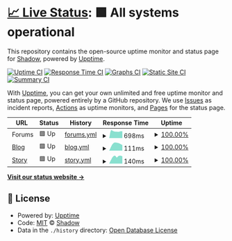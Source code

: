 # [📈 Live Status](https://status.theshadow.xyz): <!--live status--> **🟩 All systems operational**

This repository contains the open-source uptime monitor and status page for [Shadow](https://status.theshadow.xyz), powered by [Upptime](https://github.com/upptime/upptime).

[![Uptime CI](https://github.com/koj-co/upptime/workflows/Uptime%20CI/badge.svg)](https://github.com/koj-co/upptime/actions?query=workflow%3A%22Uptime+CI%22)
[![Response Time CI](https://github.com/koj-co/upptime/workflows/Response%20Time%20CI/badge.svg)](https://github.com/koj-co/upptime/actions?query=workflow%3A%22Response+Time+CI%22)
[![Graphs CI](https://github.com/koj-co/upptime/workflows/Graphs%20CI/badge.svg)](https://github.com/koj-co/upptime/actions?query=workflow%3A%22Graphs+CI%22)
[![Static Site CI](https://github.com/koj-co/upptime/workflows/Static%20Site%20CI/badge.svg)](https://github.com/koj-co/upptime/actions?query=workflow%3A%22Static+Site+CI%22)
[![Summary CI](https://github.com/koj-co/upptime/workflows/Summary%20CI/badge.svg)](https://github.com/koj-co/upptime/actions?query=workflow%3A%22Summary+CI%22)

With [Upptime](https://upptime.js.org), you can get your own unlimited and free uptime monitor and status page, powered entirely by a GitHub repository. We use [Issues](https://github.com/thewilloftheshadow/status/issues) as incident reports, [Actions](https://github.com/thewilloftheshadow/status/actions) as uptime monitors, and [Pages](https://status.theshadow.xyz) for the status page.

<!--start: status pages-->
<!-- This summary is generated by Upptime (https://github.com/upptime/upptime) -->
<!-- Do not edit this manually, your changes will be overwritten -->
<!-- prettier-ignore -->
| URL | Status | History | Response Time | Uptime |
| --- | ------ | ------- | ------------- | ------ |
| <img alt="" src="https://favicons.githubusercontent.com/null" height="13"> Forums | 🟩 Up | [forums.yml](https://github.com/thewilloftheshadow/status/commits/master/history/forums.yml) | <details><summary><img alt="Response time graph" src="./graphs/forums/response-time-week.png" height="20"> 698ms</summary><br><a href="https://status.theshadow.xyz/history/forums"><img alt="Response time 529" src="https://img.shields.io/endpoint?url=https%3A%2F%2Fraw.githubusercontent.com%2Fthewilloftheshadow%2Fstatus%2Fmaster%2Fapi%2Fforums%2Fresponse-time.json"></a><br><a href="https://status.theshadow.xyz/history/forums"><img alt="24-hour response time 697" src="https://img.shields.io/endpoint?url=https%3A%2F%2Fraw.githubusercontent.com%2Fthewilloftheshadow%2Fstatus%2Fmaster%2Fapi%2Fforums%2Fresponse-time-day.json"></a><br><a href="https://status.theshadow.xyz/history/forums"><img alt="7-day response time 698" src="https://img.shields.io/endpoint?url=https%3A%2F%2Fraw.githubusercontent.com%2Fthewilloftheshadow%2Fstatus%2Fmaster%2Fapi%2Fforums%2Fresponse-time-week.json"></a><br><a href="https://status.theshadow.xyz/history/forums"><img alt="30-day response time 588" src="https://img.shields.io/endpoint?url=https%3A%2F%2Fraw.githubusercontent.com%2Fthewilloftheshadow%2Fstatus%2Fmaster%2Fapi%2Fforums%2Fresponse-time-month.json"></a><br><a href="https://status.theshadow.xyz/history/forums"><img alt="1-year response time 529" src="https://img.shields.io/endpoint?url=https%3A%2F%2Fraw.githubusercontent.com%2Fthewilloftheshadow%2Fstatus%2Fmaster%2Fapi%2Fforums%2Fresponse-time-year.json"></a></details> | <details><summary><a href="https://status.theshadow.xyz/history/forums">100.00%</a></summary><a href="https://status.theshadow.xyz/history/forums"><img alt="All-time uptime 59.37%" src="https://img.shields.io/endpoint?url=https%3A%2F%2Fraw.githubusercontent.com%2Fthewilloftheshadow%2Fstatus%2Fmaster%2Fapi%2Fforums%2Fuptime.json"></a><br><a href="https://status.theshadow.xyz/history/forums"><img alt="24-hour uptime 100.00%" src="https://img.shields.io/endpoint?url=https%3A%2F%2Fraw.githubusercontent.com%2Fthewilloftheshadow%2Fstatus%2Fmaster%2Fapi%2Fforums%2Fuptime-day.json"></a><br><a href="https://status.theshadow.xyz/history/forums"><img alt="7-day uptime 100.00%" src="https://img.shields.io/endpoint?url=https%3A%2F%2Fraw.githubusercontent.com%2Fthewilloftheshadow%2Fstatus%2Fmaster%2Fapi%2Fforums%2Fuptime-week.json"></a><br><a href="https://status.theshadow.xyz/history/forums"><img alt="30-day uptime 64.05%" src="https://img.shields.io/endpoint?url=https%3A%2F%2Fraw.githubusercontent.com%2Fthewilloftheshadow%2Fstatus%2Fmaster%2Fapi%2Fforums%2Fuptime-month.json"></a><br><a href="https://status.theshadow.xyz/history/forums"><img alt="1-year uptime 59.37%" src="https://img.shields.io/endpoint?url=https%3A%2F%2Fraw.githubusercontent.com%2Fthewilloftheshadow%2Fstatus%2Fmaster%2Fapi%2Fforums%2Fuptime-year.json"></a></details>
| <img alt="" src="https://favicons.githubusercontent.com/blog.theshadow.xyz" height="13"> [Blog](https://blog.theshadow.xyz) | 🟩 Up | [blog.yml](https://github.com/thewilloftheshadow/status/commits/master/history/blog.yml) | <details><summary><img alt="Response time graph" src="./graphs/blog/response-time-week.png" height="20"> 111ms</summary><br><a href="https://status.theshadow.xyz/history/blog"><img alt="Response time 140" src="https://img.shields.io/endpoint?url=https%3A%2F%2Fraw.githubusercontent.com%2Fthewilloftheshadow%2Fstatus%2Fmaster%2Fapi%2Fblog%2Fresponse-time.json"></a><br><a href="https://status.theshadow.xyz/history/blog"><img alt="24-hour response time 89" src="https://img.shields.io/endpoint?url=https%3A%2F%2Fraw.githubusercontent.com%2Fthewilloftheshadow%2Fstatus%2Fmaster%2Fapi%2Fblog%2Fresponse-time-day.json"></a><br><a href="https://status.theshadow.xyz/history/blog"><img alt="7-day response time 111" src="https://img.shields.io/endpoint?url=https%3A%2F%2Fraw.githubusercontent.com%2Fthewilloftheshadow%2Fstatus%2Fmaster%2Fapi%2Fblog%2Fresponse-time-week.json"></a><br><a href="https://status.theshadow.xyz/history/blog"><img alt="30-day response time 140" src="https://img.shields.io/endpoint?url=https%3A%2F%2Fraw.githubusercontent.com%2Fthewilloftheshadow%2Fstatus%2Fmaster%2Fapi%2Fblog%2Fresponse-time-month.json"></a><br><a href="https://status.theshadow.xyz/history/blog"><img alt="1-year response time 140" src="https://img.shields.io/endpoint?url=https%3A%2F%2Fraw.githubusercontent.com%2Fthewilloftheshadow%2Fstatus%2Fmaster%2Fapi%2Fblog%2Fresponse-time-year.json"></a></details> | <details><summary><a href="https://status.theshadow.xyz/history/blog">100.00%</a></summary><a href="https://status.theshadow.xyz/history/blog"><img alt="All-time uptime 100.00%" src="https://img.shields.io/endpoint?url=https%3A%2F%2Fraw.githubusercontent.com%2Fthewilloftheshadow%2Fstatus%2Fmaster%2Fapi%2Fblog%2Fuptime.json"></a><br><a href="https://status.theshadow.xyz/history/blog"><img alt="24-hour uptime 100.00%" src="https://img.shields.io/endpoint?url=https%3A%2F%2Fraw.githubusercontent.com%2Fthewilloftheshadow%2Fstatus%2Fmaster%2Fapi%2Fblog%2Fuptime-day.json"></a><br><a href="https://status.theshadow.xyz/history/blog"><img alt="7-day uptime 100.00%" src="https://img.shields.io/endpoint?url=https%3A%2F%2Fraw.githubusercontent.com%2Fthewilloftheshadow%2Fstatus%2Fmaster%2Fapi%2Fblog%2Fuptime-week.json"></a><br><a href="https://status.theshadow.xyz/history/blog"><img alt="30-day uptime 100.00%" src="https://img.shields.io/endpoint?url=https%3A%2F%2Fraw.githubusercontent.com%2Fthewilloftheshadow%2Fstatus%2Fmaster%2Fapi%2Fblog%2Fuptime-month.json"></a><br><a href="https://status.theshadow.xyz/history/blog"><img alt="1-year uptime 100.00%" src="https://img.shields.io/endpoint?url=https%3A%2F%2Fraw.githubusercontent.com%2Fthewilloftheshadow%2Fstatus%2Fmaster%2Fapi%2Fblog%2Fuptime-year.json"></a></details>
| <img alt="" src="https://favicons.githubusercontent.com/story.theshadow.xyz" height="13"> [Story](https://story.theshadow.xyz) | 🟩 Up | [story.yml](https://github.com/thewilloftheshadow/status/commits/master/history/story.yml) | <details><summary><img alt="Response time graph" src="./graphs/story/response-time-week.png" height="20"> 140ms</summary><br><a href="https://status.theshadow.xyz/history/story"><img alt="Response time 131" src="https://img.shields.io/endpoint?url=https%3A%2F%2Fraw.githubusercontent.com%2Fthewilloftheshadow%2Fstatus%2Fmaster%2Fapi%2Fstory%2Fresponse-time.json"></a><br><a href="https://status.theshadow.xyz/history/story"><img alt="24-hour response time 149" src="https://img.shields.io/endpoint?url=https%3A%2F%2Fraw.githubusercontent.com%2Fthewilloftheshadow%2Fstatus%2Fmaster%2Fapi%2Fstory%2Fresponse-time-day.json"></a><br><a href="https://status.theshadow.xyz/history/story"><img alt="7-day response time 140" src="https://img.shields.io/endpoint?url=https%3A%2F%2Fraw.githubusercontent.com%2Fthewilloftheshadow%2Fstatus%2Fmaster%2Fapi%2Fstory%2Fresponse-time-week.json"></a><br><a href="https://status.theshadow.xyz/history/story"><img alt="30-day response time 131" src="https://img.shields.io/endpoint?url=https%3A%2F%2Fraw.githubusercontent.com%2Fthewilloftheshadow%2Fstatus%2Fmaster%2Fapi%2Fstory%2Fresponse-time-month.json"></a><br><a href="https://status.theshadow.xyz/history/story"><img alt="1-year response time 131" src="https://img.shields.io/endpoint?url=https%3A%2F%2Fraw.githubusercontent.com%2Fthewilloftheshadow%2Fstatus%2Fmaster%2Fapi%2Fstory%2Fresponse-time-year.json"></a></details> | <details><summary><a href="https://status.theshadow.xyz/history/story">100.00%</a></summary><a href="https://status.theshadow.xyz/history/story"><img alt="All-time uptime 100.00%" src="https://img.shields.io/endpoint?url=https%3A%2F%2Fraw.githubusercontent.com%2Fthewilloftheshadow%2Fstatus%2Fmaster%2Fapi%2Fstory%2Fuptime.json"></a><br><a href="https://status.theshadow.xyz/history/story"><img alt="24-hour uptime 100.00%" src="https://img.shields.io/endpoint?url=https%3A%2F%2Fraw.githubusercontent.com%2Fthewilloftheshadow%2Fstatus%2Fmaster%2Fapi%2Fstory%2Fuptime-day.json"></a><br><a href="https://status.theshadow.xyz/history/story"><img alt="7-day uptime 100.00%" src="https://img.shields.io/endpoint?url=https%3A%2F%2Fraw.githubusercontent.com%2Fthewilloftheshadow%2Fstatus%2Fmaster%2Fapi%2Fstory%2Fuptime-week.json"></a><br><a href="https://status.theshadow.xyz/history/story"><img alt="30-day uptime 100.00%" src="https://img.shields.io/endpoint?url=https%3A%2F%2Fraw.githubusercontent.com%2Fthewilloftheshadow%2Fstatus%2Fmaster%2Fapi%2Fstory%2Fuptime-month.json"></a><br><a href="https://status.theshadow.xyz/history/story"><img alt="1-year uptime 100.00%" src="https://img.shields.io/endpoint?url=https%3A%2F%2Fraw.githubusercontent.com%2Fthewilloftheshadow%2Fstatus%2Fmaster%2Fapi%2Fstory%2Fuptime-year.json"></a></details>

<!--end: status pages-->

[**Visit our status website →**](https://status.theshadow.xyz)

## 📄 License

- Powered by: [Upptime](https://github.com/upptime/upptime)
- Code: [MIT](./LICENSE) © [Shadow](https://status.theshadow.xyz)
- Data in the `./history` directory: [Open Database License](https://opendatacommons.org/licenses/odbl/1-0/)

